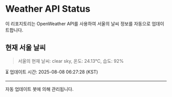
# Weather API Status

이 리포지토리는 OpenWeather API를 사용하여 서울의 날씨 정보를 자동으로 업데이트합니다.

## 현재 서울 날씨
> 서울의 현재 날씨: clear sky, 온도: 24.13°C, 습도: 92%

⏳ 업데이트 시간: 2025-08-08 06:27:28 (KST)

---
자동 업데이트 봇에 의해 관리됩니다.
